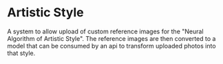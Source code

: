 # Artistic Style

A system to allow upload of custom reference images for the "Neural Algorithm of Artistic Style".  The reference images are then converted to a model that can be consumed by an api to transform uploaded photos into that style.

